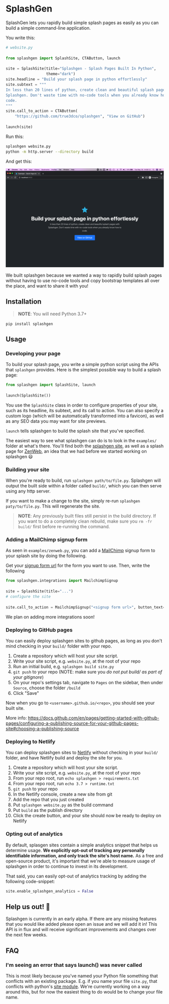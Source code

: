 # SplashGen

SplashGen lets you rapidly build simple splash pages as easily as you can build a simple command-line application.

You write this:

```python
# website.py

from splashgen import SplashSite, CTAButton, launch

site = SplashSite(title="Splashgen - Splash Pages Built In Python",
                  theme="dark")
site.headline = "Build your splash page in python effortlessly"
site.subtext = """
In less than 20 lines of python, create clean and beautiful splash pages with
Splashgen. Don't waste time with no-code tools when you already know how to
code.
"""
site.call_to_action = CTAButton(
    "https://github.com/true3dco/splashgen", "View on GitHub")

launch(site)
```

Run this:

```sh
splashgen website.py
python -m http.server --directory build
```

And get this:

![Example splash site](./screenshot.png)

We built splashgen because we wanted a way to rapidly build splash pages without having to use no-code tools and copy bootstrap
templates all over the place, and want to share it with you!

## Installation

> **NOTE**: You will need Python 3.7+

`pip install splashgen`

## Usage

### Developing your page

To build your splash page, you write a simple python script using the APIs that `splashgen` provides. Here is the simplest possible way to build a splash page:

```python
from splashgen import SplashSite, launch

launch(SplashSite())
```

You use the `SplashSite` class in order to configure properties of your site, such as its headline, its subtext, and its call to action. You can also specify a custom logo (which will be automatically transformed into a favicon), as well as any SEO data you may want for site previews.

`launch` tells splashgen to build the splash site that you've specified.

The easiest way to see what splashgen can do is to look in the `examples/` folder at what's there. You'll find both the [splashgen site](https://splashgen.sh), as well as a splash page for [ZenWeb](https://zenweb.dev), an idea that we had before we started working
on splashgen :smiley:

### Building your site

When you're ready to build, run `splashgen path/to/file.py`. Splashgen will output the built side within a folder called `build/`, which you can then serve using any http server.

If you want to make a change to the site, simply re-run `splashgen paty/to/file.py`. This will regenerate the site.

> **NOTE**: Any previously built files still persist in the build directory. If you want to do a completely clean rebuild, make sure you `rm -fr build/` first before re-running the command.

### Adding a MailChimp signup form

As seen in `examples/zenweb.py`, you can add a [MailChimp](https://mailchimp.com/) signup form to your splash site by doing the
following.

Get your [signup form url](https://mailchimp.com/help/share-your-signup-form/#Find_share_options) for the form you want to use.
Then, write the following

```python
from splashgen.integrations import MailchimpSignup

site = SplashSite(title="...")
# configure the site

site.call_to_action = MailchimpSignup("<signup form url>", button_text="Join the waitlist")
```

We plan on adding more integrations soon!

### Deploying to GitHub pages

You can easily deploy splashgen sites to github pages, as long as you don't mind checking in your `build/` folder with
your repo.

1. Create a repository which will host your site script.
1. Write your site script, e.g. `website.py`, at the root of your repo
1. Run an initial build, e.g. `splashgen build site.py`
1. `git push` to your repo (NOTE: make sure you _do not put build/ as part of your gitignore_)
1. On your repo's settings tab, navigate to `Pages` on the sidebar, then under `Source`, choose the folder `/build`
1. Click "Save"

Now when you go to `<username>.github.io/<repo>`, you should see your built site.

More info: https://docs.github.com/en/pages/getting-started-with-github-pages/configuring-a-publishing-source-for-your-github-pages-site#choosing-a-publishing-source

### Deploying to Netlify

You can deploy splashgen sites to [Netlify](https://www.netlify.com/) without checking in your `build/` folder,
and have Netlify build and deploy the site for you.

1. Create a repository which will host your site script.
1. Write your site script, e.g. `website.py`, at the root of your repo
1. From your repo root, run `echo splashgen > requirements.txt`
1. From your repo root, run `echo 3.7 > runtime.txt`
1. `git push` to your repo
1. In the Netlify console, create a new site from git
1. Add the repo that you just created
1. Put `splashgen website.py` as the build command
1. Put `build` as the publish directory
1. Click the create button, and your site should now be ready to deploy on Netlify

### Opting out of analytics

By default, splasgen sites contain a simple analytics snippet that helps us determine usage. **We explicitly opt-out of tracking
any personally identifiable information, and only track the site's host name.** As a free and open-source product, it's important
that we're able to measure usage of splashgen in order to continue to invest in its development.

That said, you can easily opt-out of analytics tracking by adding the following code-snippet:

```python
site.enable_splashgen_analytics = False
```

## Help us out! :pray:

Splashgen is currently in an early alpha. If there are any missing features that you would like added please open an issue and we will add it in! This API is in flux and will receive significant improvements and changes over the next few weeks.

## FAQ

### I'm seeing an error that says launch() was never called

This is most likely because you've named your Python file something that conflicts with an existing package. E.g.
if you name your file `site.py`, that conflicts with python's [site module](https://docs.python.org/3/library/site.html).
We're currently working on a way around this, but for now the easiest thing to do would be to change your file name.

